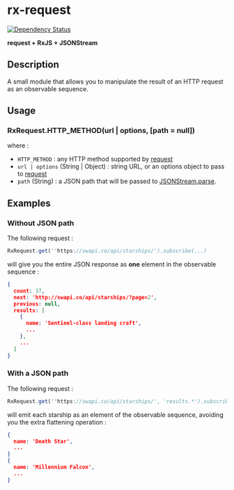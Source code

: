 # rx-request
[![Dependency Status](https://david-dm.org/WaldoJeffers/rx-request.svg)](https://david-dm.org/WaldoJeffers/rx-request)

**request + RxJS + JSONStream**

## Description
A small module that allows you to manipulate the result of an HTTP request as an observable sequence.

## Usage
### RxRequest.HTTP_METHOD(url | options, [path = null])
where :
* `HTTP_METHOD` : any HTTP method supported by [request](https://github.com/request/request#convenience-methods)
* `url | options` (String | Object) : string URL, or an options object to pass to [request](https://github.com/request/request#requestoptions-callback)
* `path` (String) : a JSON path that will be passed to [JSONStream.parse](https://github.com/dominictarr/JSONStream#jsonstreamparsepath).

## Examples
### Without JSON path
The following request :
```js
RxRequest.get(''https://swapi.co/api/starships/').subscribe(...)
```
will give you the entire JSON response as **one** element in the observable sequence :
```json
{
  count: 37,
  next: 'http://swapi.co/api/starships/?page=2',
  previous: null,
  results: [
    {
      name: 'Sentinel-class landing craft',
      ...
    },
    ...
  ]
}
```

### With a JSON path
The following request :
```js
RxRequest.get(''https://swapi.co/api/starships/', 'results.*').subscribe(...)
```

will emit each starship as an element of the observable sequence, avoiding you the extra flattening operation :
```json
{
  name: 'Death Star',
  ...
}
{
  name: 'Millennium Falcon',
  ...
}
```
